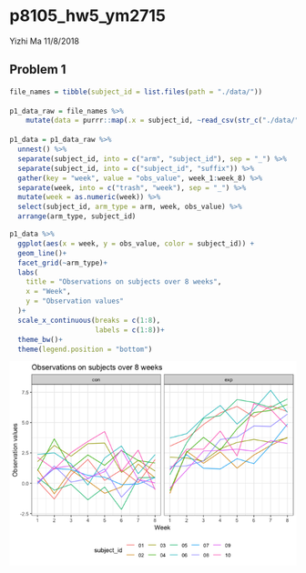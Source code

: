 p8105\_hw5\_ym2715
================
Yizhi Ma
11/8/2018

Problem 1
---------

``` r
file_names = tibble(subject_id = list.files(path = "./data/"))

p1_data_raw = file_names %>% 
    mutate(data = purrr::map(.x = subject_id, ~read_csv(str_c("./data/", .x)))) 

p1_data = p1_data_raw %>% 
  unnest() %>% 
  separate(subject_id, into = c("arm", "subject_id"), sep = "_") %>% 
  separate(subject_id, into = c("subject_id", "suffix")) %>% 
  gather(key = "week", value = "obs_value", week_1:week_8) %>% 
  separate(week, into = c("trash", "week"), sep = "_") %>% 
  mutate(week = as.numeric(week)) %>% 
  select(subject_id, arm_type = arm, week, obs_value) %>% 
  arrange(arm_type, subject_id)
```

``` r
p1_data %>% 
  ggplot(aes(x = week, y = obs_value, color = subject_id)) +
  geom_line()+
  facet_grid(~arm_type)+
  labs(
    title = "Observations on subjects over 8 weeks",
    x = "Week",
    y = "Observation values"
  )+
  scale_x_continuous(breaks = c(1:8),
                     labels = c(1:8))+
  theme_bw()+
  theme(legend.position = "bottom")
```

![](p8105_hw5_ym2715_files/figure-markdown_github/spaghetti%20plot-1.png)
